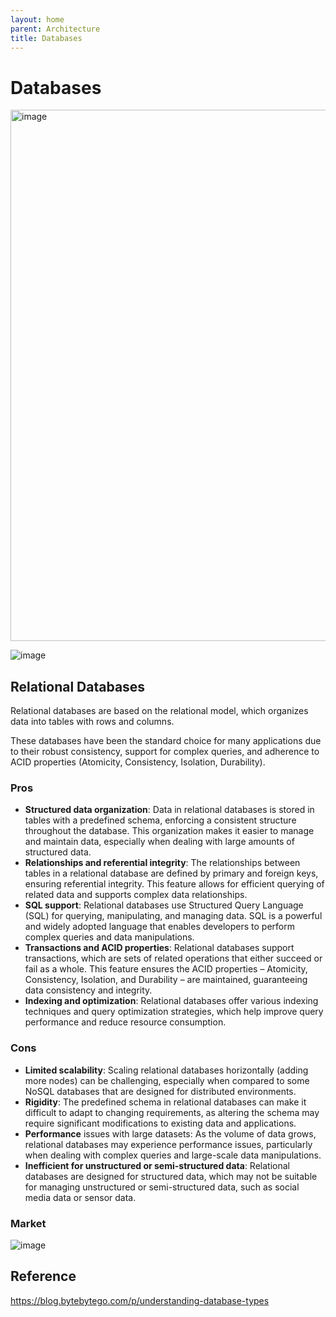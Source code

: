 ```yaml
---
layout: home
parent: Architecture
title: Databases
---
```


# Databases

<img width="850" alt="image" src="https://user-images.githubusercontent.com/11530478/235827108-9f21b049-b5ad-4847-9ffc-f567d86d8db3.png">

![image](https://user-images.githubusercontent.com/11530478/235827117-0f905627-6369-4ae1-ae5f-e90d36741677.png)

## Relational Databases

Relational databases are based on the relational model, which organizes data into tables with rows and columns. 

These databases have been the standard choice for many applications due to their robust consistency, support for complex queries, and adherence to ACID properties (Atomicity, Consistency, Isolation, Durability).

### Pros

- **Structured data organization**: Data in relational databases is stored in tables with a predefined schema, enforcing a consistent structure throughout the database. This organization makes it easier to manage and maintain data, especially when dealing with large amounts of structured data.
- **Relationships and referential integrity**: The relationships between tables in a relational database are defined by primary and foreign keys, ensuring referential integrity. This feature allows for efficient querying of related data and supports complex data relationships.
- **SQL support**: Relational databases use Structured Query Language (SQL) for querying, manipulating, and managing data. SQL is a powerful and widely adopted language that enables developers to perform complex queries and data manipulations.
- **Transactions and ACID properties**: Relational databases support transactions, which are sets of related operations that either succeed or fail as a whole. This feature ensures the ACID properties – Atomicity, Consistency, Isolation, and Durability – are maintained, guaranteeing data consistency and integrity.
- **Indexing and optimization**: Relational databases offer various indexing techniques and query optimization strategies, which help improve query performance and reduce resource consumption.

### Cons

- **Limited scalability**: Scaling relational databases horizontally (adding more nodes) can be challenging, especially when compared to some NoSQL databases that are designed for distributed environments.
- **Rigidity**: The predefined schema in relational databases can make it difficult to adapt to changing requirements, as altering the schema may require significant modifications to existing data and applications.
- **Performance** issues with large datasets: As the volume of data grows, relational databases may experience performance issues, particularly when dealing with complex queries and large-scale data manipulations.
- **Inefficient for unstructured or semi-structured data**: Relational databases are designed for structured data, which may not be suitable for managing unstructured or semi-structured data, such as social media data or sensor data.

### Market

![image](https://user-images.githubusercontent.com/11530478/235827320-64a75baf-09db-4838-830c-9eebd24f0721.png)


## Reference

<https://blog.bytebytego.com/p/understanding-database-types>
